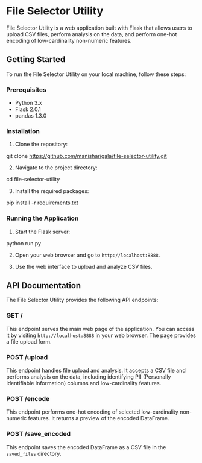 # File Selector Utility

File Selector Utility is a web application built with Flask that allows users to upload CSV files, perform analysis on the data, and perform one-hot encoding of low-cardinality non-numeric features.

## Getting Started

To run the File Selector Utility on your local machine, follow these steps:

### Prerequisites

- Python 3.x
- Flask 2.0.1
- pandas 1.3.0

### Installation

1. Clone the repository:

git clone https://github.com/manisharigala/file-selector-utility.git


2. Navigate to the project directory:

cd file-selector-utility


3. Install the required packages:

pip install -r requirements.txt


### Running the Application

1. Start the Flask server:

python run.py


2. Open your web browser and go to `http://localhost:8888`.

3. Use the web interface to upload and analyze CSV files.

## API Documentation

The File Selector Utility provides the following API endpoints:

### GET /

This endpoint serves the main web page of the application. You can access it by visiting `http://localhost:8888` in your web browser. The page provides a file upload form.


### POST /upload

This endpoint handles file upload and analysis. It accepts a CSV file and performs analysis on the data, including identifying PII (Personally Identifiable Information) columns and low-cardinality features.

### POST /encode

This endpoint performs one-hot encoding of selected low-cardinality non-numeric features. It returns a preview of the encoded DataFrame.

### POST /save_encoded

This endpoint saves the encoded DataFrame as a CSV file in the `saved_files` directory.

